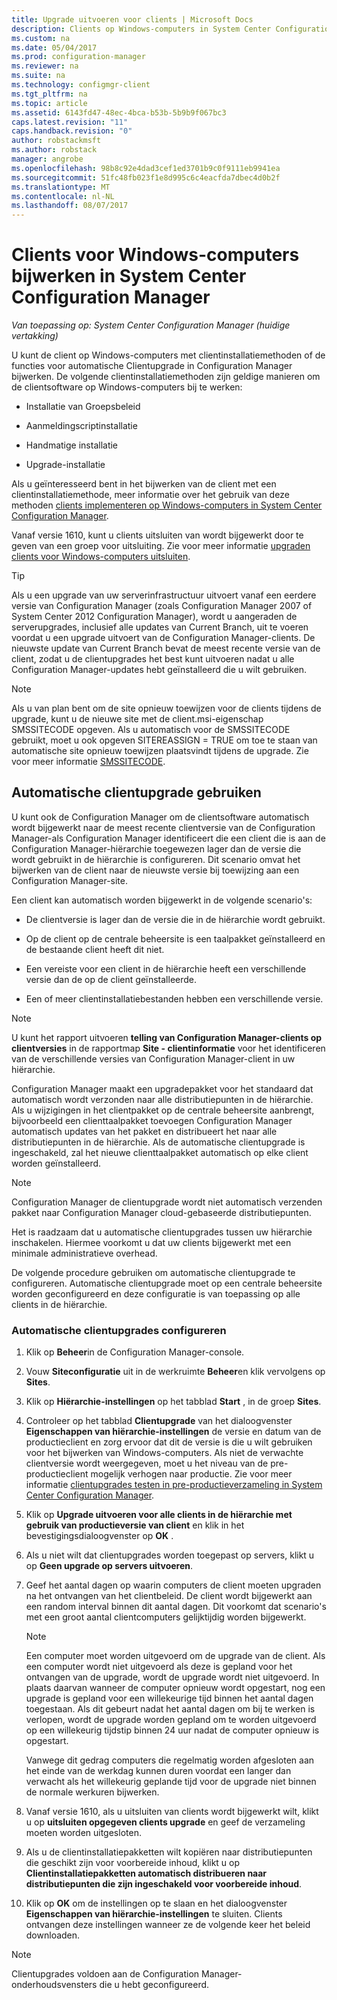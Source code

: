 ```yaml
---
title: Upgrade uitvoeren voor clients | Microsoft Docs
description: Clients op Windows-computers in System Center Configuration Manager upgraden.
ms.custom: na
ms.date: 05/04/2017
ms.prod: configuration-manager
ms.reviewer: na
ms.suite: na
ms.technology: configmgr-client
ms.tgt_pltfrm: na
ms.topic: article
ms.assetid: 6143fd47-48ec-4bca-b53b-5b9b9f067bc3
caps.latest.revision: "11"
caps.handback.revision: "0"
author: robstackmsft
ms.author: robstack
manager: angrobe
ms.openlocfilehash: 98b8c92e4dad3cef1ed3701b9c0f9111eb9941ea
ms.sourcegitcommit: 51fc48fb023f1e8d995c6c4eacfda7dbec4d0b2f
ms.translationtype: MT
ms.contentlocale: nl-NL
ms.lasthandoff: 08/07/2017
---
```

# <a name="how-to-upgrade-clients-for-windows-computers-in-system-center-configuration-manager"></a>Clients voor Windows-computers bijwerken in System Center Configuration Manager

*Van toepassing op: System Center Configuration Manager (huidige vertakking)*

U kunt de client op Windows-computers met clientinstallatiemethoden of de functies voor automatische Clientupgrade in Configuration Manager bijwerken. De volgende clientinstallatiemethoden zijn geldige manieren om de clientsoftware op Windows-computers bij te werken:  

-   Installatie van Groepsbeleid  

-   Aanmeldingscriptinstallatie  

-   Handmatige installatie  

-   Upgrade-installatie  

 Als u geïnteresseerd bent in het bijwerken van de client met een clientinstallatiemethode, meer informatie over het gebruik van deze methoden [clients implementeren op Windows-computers in System Center Configuration Manager](../../../../core/clients/deploy/deploy-clients-to-windows-computers.md).

 Vanaf versie 1610, kunt u clients uitsluiten van wordt bijgewerkt door te geven van een groep voor uitsluiting. Zie voor meer informatie [upgraden clients voor Windows-computers uitsluiten](exclude-clients-windows.md).  


> [!TIP]  
>  Als u een upgrade van uw serverinfrastructuur uitvoert vanaf een eerdere versie van Configuration Manager \(zoals Configuration Manager 2007 of System Center 2012 Configuration Manager\), wordt u aangeraden de serverupgrades, inclusief alle updates van Current Branch, uit te voeren voordat u een upgrade uitvoert van de Configuration Manager-clients.   De nieuwste update van Current Branch bevat de meest recente versie van de client, zodat u de clientupgrades het best kunt uitvoeren nadat u alle Configuration Manager-updates hebt geïnstalleerd die u wilt gebruiken.

> [!NOTE]
> Als u van plan bent om de site opnieuw toewijzen voor de clients tijdens de upgrade, kunt u de nieuwe site met de client.msi-eigenschap SMSSITECODE opgeven. Als u automatisch voor de SMSSITECODE gebruikt, moet u ook opgeven SITEREASSIGN = TRUE om toe te staan van automatische site opnieuw toewijzen plaatsvindt tijdens de upgrade. Zie voor meer informatie [SMSSITECODE](../../deploy/about-client-installation-properties.md#smssitecode).

## <a name="use-automatic-client-upgrade"></a>Automatische clientupgrade gebruiken  
 U kunt ook de Configuration Manager om de clientsoftware automatisch wordt bijgewerkt naar de meest recente clientversie van de Configuration Manager-als Configuration Manager identificeert die een client die is aan de Configuration Manager-hiërarchie toegewezen lager dan de versie die wordt gebruikt in de hiërarchie is configureren. Dit scenario omvat het bijwerken van de client naar de nieuwste versie bij toewijzing aan een Configuration Manager-site.  

 Een client kan automatisch worden bijgewerkt in de volgende scenario's:  

-   De clientversie is lager dan de versie die in de hiërarchie wordt gebruikt.  

-   Op de client op de centrale beheersite is een taalpakket geïnstalleerd en de bestaande client heeft dit niet.  

-   Een vereiste voor een client in de hiërarchie heeft een verschillende versie dan de op de client geïnstalleerde.  

-   Een of meer clientinstallatiebestanden hebben een verschillende versie.  

> [!NOTE]  
>  U kunt het rapport uitvoeren **telling van Configuration Manager-clients op clientversies** in de rapportmap **Site - clientinformatie** voor het identificeren van de verschillende versies van Configuration Manager-client in uw hiërarchie.  

 Configuration Manager maakt een upgradepakket voor het standaard dat automatisch wordt verzonden naar alle distributiepunten in de hiërarchie. Als u wijzigingen in het clientpakket op de centrale beheersite aanbrengt, bijvoorbeeld een clienttaalpakket toevoegen Configuration Manager automatisch updates van het pakket en distribueert het naar alle distributiepunten in de hiërarchie. Als de automatische clientupgrade is ingeschakeld, zal het nieuwe clienttaalpakket automatisch op elke client worden geïnstalleerd.  

> [!NOTE]  
>  Configuration Manager de clientupgrade wordt niet automatisch verzenden pakket naar Configuration Manager cloud-gebaseerde distributiepunten.  

 Het is raadzaam dat u automatische clientupgrades tussen uw hiërarchie inschakelen. Hiermee voorkomt u dat uw clients bijgewerkt met een minimale administratieve overhead.  

 De volgende procedure gebruiken om automatische clientupgrade te configureren. Automatische clientupgrade moet op een centrale beheersite worden geconfigureerd en deze configuratie is van toepassing op alle clients in de hiërarchie.  

### <a name="to-configure-automatic-client-upgrades"></a>Automatische clientupgrades configureren  

1.  Klik op **Beheer**in de Configuration Manager-console.  

2.  Vouw **Siteconfiguratie** uit in de werkruimte **Beheer**en klik vervolgens op **Sites**.  

3.  Klik op **Hiërarchie-instellingen** op het tabblad **Start** , in de groep **Sites**.  

4.  Controleer op het tabblad **Clientupgrade** van het dialoogvenster **Eigenschappen van hiërarchie-instellingen** de versie en datum van de productieclient en zorg ervoor dat dit de versie is die u wilt gebruiken voor het bijwerken van Windows-computers.  Als niet de verwachte clientversie wordt weergegeven, moet u het niveau van de pre-productieclient mogelijk verhogen naar productie. Zie voor meer informatie [clientupgrades testen in pre-productieverzameling in System Center Configuration Manager](../../../../core/clients/manage/upgrade/test-client-upgrades.md).  

5.  Klik op **Upgrade uitvoeren voor alle clients in de hiërarchie met gebruik van productieversie van client** en klik in het bevestigingsdialoogvenster op **OK** .  

6.  Als u niet wilt dat clientupgrades worden toegepast op servers, klikt u op **Geen upgrade op servers uitvoeren**.  

7.  Geef het aantal dagen op waarin computers de client moeten upgraden na het ontvangen van het clientbeleid. De client wordt bijgewerkt aan een random interval binnen dit aantal dagen. Dit voorkomt dat scenario's met een groot aantal clientcomputers gelijktijdig worden bijgewerkt.

    > [!NOTE]
    > Een computer moet worden uitgevoerd om de upgrade van de client. Als een computer wordt niet uitgevoerd als deze is gepland voor het ontvangen van de upgrade, wordt de upgrade wordt niet uitgevoerd. In plaats daarvan wanneer de computer opnieuw wordt opgestart, nog een upgrade is gepland voor een willekeurige tijd binnen het aantal dagen toegestaan. Als dit gebeurt nadat het aantal dagen om bij te werken is verlopen, wordt de upgrade worden gepland om te worden uitgevoerd op een willekeurig tijdstip binnen 24 uur nadat de computer opnieuw is opgestart.
    >     
    > Vanwege dit gedrag computers die regelmatig worden afgesloten aan het einde van de werkdag kunnen duren voordat een langer dan verwacht als het willekeurig geplande tijd voor de upgrade niet binnen de normale werkuren bijwerken.

7. Vanaf versie 1610, als u uitsluiten van clients wordt bijgewerkt wilt, klikt u op **uitsluiten opgegeven clients upgrade** en geef de verzameling moeten worden uitgesloten.

8.  Als u de clientinstallatiepakketten wilt kopiëren naar distributiepunten die geschikt zijn voor voorbereide inhoud, klikt u op **Clientinstallatiepakketten automatisch distribueren naar distributiepunten die zijn ingeschakeld voor voorbereide inhoud**.  

9. Klik op **OK** om de instellingen op te slaan en het dialoogvenster **Eigenschappen van hiërarchie-instellingen** te sluiten. Clients ontvangen deze instellingen wanneer ze de volgende keer het beleid downloaden.

>[!NOTE]
>Clientupgrades voldoen aan de Configuration Manager-onderhoudsvensters die u hebt geconfigureerd.
